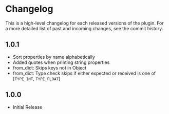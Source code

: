 Changelog
============

This is a high-level changelog for each released versions of the plugin.
For a more detailed list of past and incoming changes, see the commit history.

1.0.1
------
- Sort properties by name alphabetically
- Added quotes when printing string properties
- from_dict: Skips keys not in Object
- from_dict: Type check skips if either expected or received is one of [`TYPE_INT`, `TYPE_FLOAT`]

1.0.0
------
- Initial Release